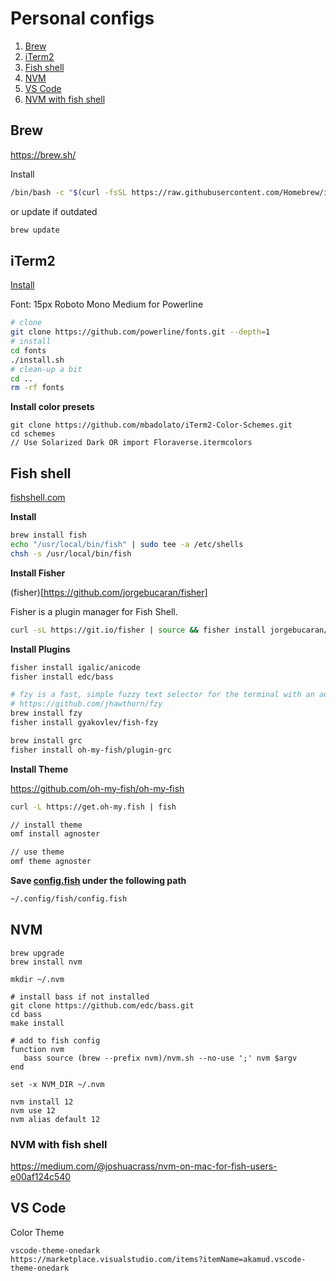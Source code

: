 # Personal configs

1. [Brew](#Brew)
1. [iTerm2](#iTerm2)
1. [Fish shell](#Fish-shell)
1. [NVM](#nvm)
1. [VS Code](#VS-code)
1. [NVM with fish shell](#NVM-with-fish-shell)

## Brew

https://brew.sh/

Install
```bash
/bin/bash -c "$(curl -fsSL https://raw.githubusercontent.com/Homebrew/install/HEAD/install.sh)"
```

or update if outdated
```bash
brew update
```

## iTerm2
[Install](https://www.iterm2.com/downloads.html)

Font: 15px Roboto Mono Medium for Powerline
```bash
# clone
git clone https://github.com/powerline/fonts.git --depth=1
# install
cd fonts
./install.sh
# clean-up a bit
cd ..
rm -rf fonts
```

**Install color presets**
```shell
git clone https://github.com/mbadolato/iTerm2-Color-Schemes.git
cd schemes
// Use Solarized Dark OR import Floraverse.itermcolors
```

## Fish shell

[fishshell.com](https://fishshell.com/)

**Install**

```bash
brew install fish
echo "/usr/local/bin/fish" | sudo tee -a /etc/shells
chsh -s /usr/local/bin/fish
```

**Install Fisher**

(fisher)[https://github.com/jorgebucaran/fisher]

Fisher is a plugin manager for Fish Shell.

```bash
curl -sL https://git.io/fisher | source && fisher install jorgebucaran/fisher
```

**Install Plugins**

```bash
fisher install igalic/anicode
fisher install edc/bass

# fzy is a fast, simple fuzzy text selector for the terminal with an advanced scoring algorithm.
# https://github.com/jhawthorn/fzy
brew install fzy
fisher install gyakovlev/fish-fzy

brew install grc
fisher install oh-my-fish/plugin-grc
```

**Install Theme**

https://github.com/oh-my-fish/oh-my-fish

```bash
curl -L https://get.oh-my.fish | fish

// install theme
omf install agnoster

// use theme
omf theme agnoster
```

**Save [config.fish](./fish/config.fish) under the following path**
```bash
~/.config/fish/config.fish
```

## NVM
```
brew upgrade
brew install nvm

mkdir ~/.nvm

# install bass if not installed
git clone https://github.com/edc/bass.git
cd bass
make install

# add to fish config
function nvm
   bass source (brew --prefix nvm)/nvm.sh --no-use ';' nvm $argv
end

set -x NVM_DIR ~/.nvm

nvm install 12
nvm use 12
nvm alias default 12
```

### NVM with fish shell
https://medium.com/@joshuacrass/nvm-on-mac-for-fish-users-e00af124c540

## VS Code

Color Theme

```
vscode-theme-onedark
https://marketplace.visualstudio.com/items?itemName=akamud.vscode-theme-onedark
```
